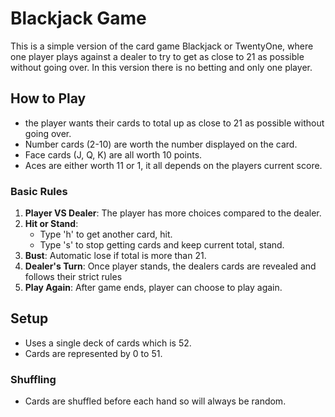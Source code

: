 # Blackjack Game
This is a simple version of the card game Blackjack or TwentyOne, where one player plays against a dealer to try to get as close to 21 as possible without going over. In this version there is no betting and only one player.

## How to Play
  - the player wants their cards to total up as close to 21 as possible without going over.
  - Number cards (2-10) are worth the number displayed on the card.
  - Face cards (J, Q, K) are all worth 10 points.
  - Aces are either worth 11 or 1, it all depends on the players current score.

  ### Basic Rules
  1. **Player VS Dealer**: The player has more choices compared to the dealer.
  2. **Hit or Stand**:
     - Type 'h' to get another card, hit.
     - Type 's' to stop getting cards and keep current total, stand.
  3. **Bust**: Automatic lose if total is more than 21.
  4. **Dealer's Turn**: Once player stands, the dealers cards are revealed and follows their strict rules
  5. **Play Again**: After game ends, player can choose to play again.

## Setup
- Uses a single deck of cards which is 52.
- Cards are represented by 0 to 51.

### Shuffling
- Cards are shuffled before each hand so will always be random.
